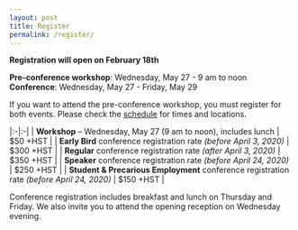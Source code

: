 ```yaml
---
layout: post
title: Register
permalink: /register/
---
```

**Registration will open on February 18th**

**Pre-conference workshop**: Wednesday, May 27 - 9 am to noon  
**Conference**: Wednesday, May 27 - Friday, May 29

If you want to attend the pre-conference workshop, you must register for both events. Please check the [schedule](/program/schedule) for times and locations.

|:-|:-|
| **Workshop** – Wednesday, May 27 (9 am to noon), includes lunch | $50 +HST |
| **Early Bird** conference registration rate *(before April 3, 2020)* | $300 +HST |
| **Regular** conference registration rate *(after April 3, 2020)* | $350 +HST |
| **Speaker** conference registration rate *(before April 24, 2020)* | $250 +HST |
| **Student & Precarious Employment** conference registration rate *(before April 24, 2020)* | $150 +HST |

Conference registration includes breakfast and lunch on Thursday and Friday. We also invite you to attend the opening reception on Wednesday evening.
